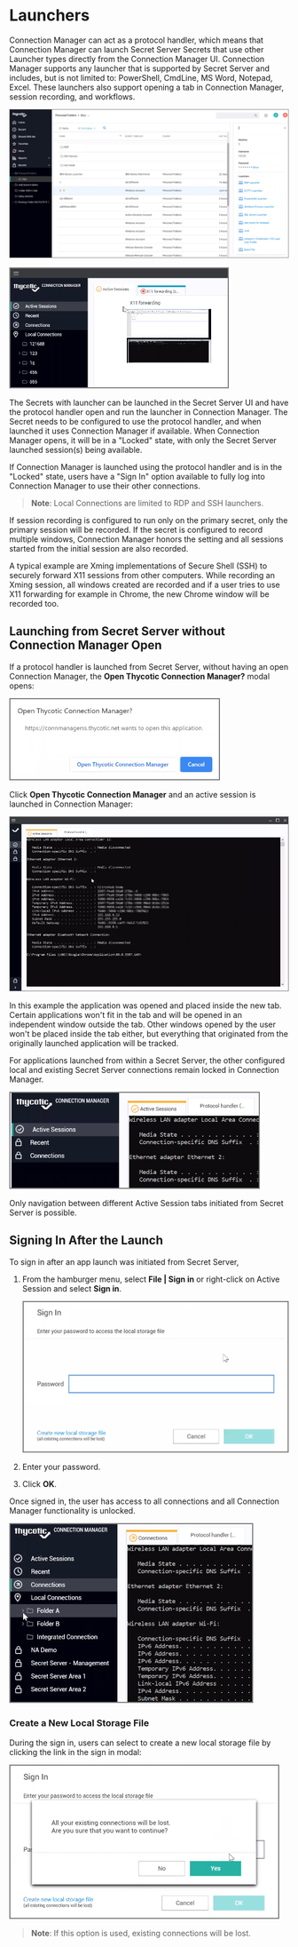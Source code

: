 [title]: # (Launchers)
[tags]: # (session recording)
[priority]: # (450)
# Launchers

Connection Manager can act as a protocol handler, which means that Connection Manager can launch Secret Server Secrets that use other Launcher types directly from the Connection Manager UI. Connection Manager supports any launcher that is supported by Secret Server and includes, but is not limited to: PowerShell, CmdLine, MS Word, Notepad, Excel. These launchers also support opening a tab in Connection Manager, session recording, and workflows.

![launcher list](images/launcher-list.png "Launcher list showing in Connection Manager")

![session](images/session.png "Open launcher thumbnail and session recording indicator")

The Secrets with launcher can be launched in the Secret Server UI and have the protocol handler open and run the launcher in Connection Manager. The Secret needs to be configured to use the protocol handler, and when launched it uses Connection Manager if available. When Connection Manager opens, it will be in a "Locked" state, with only the Secret Server launched session(s) being available.

If Connection Manager is launched using the protocol handler and is in the "Locked" state, users have a "Sign In" option available to fully log into Connection Manager to use their other connections.

>**Note**: Local Connections are limited to RDP and SSH launchers.

If session recording is configured to run only on the primary secret, only the primary session will be recorded. If the secret is configured to record multiple windows, Connection Manager honors the setting and all sessions started from the initial session are also recorded.

A typical example are Xming implementations of Secure Shell (SSH) to securely forward X11 sessions from other computers. While recording an Xming session, all windows created are recorded and if a user tries to use X11 forwarding for example in Chrome, the new Chrome window will be recorded too.

## Launching from Secret Server without Connection Manager Open

If a protocol handler is launched from Secret Server, without having an open Connection Manager, the __Open Thycotic Connection Manager?__ modal opens:

![open cm](images/open-cm.png "Open Thycotic Connection Manager?")

Click __Open Thycotic Connection Manager__ and an active session is launched in Connection Manager:

![cmd open](images/cmd-open.png "Opened command prompt session")

In this example the application was opened and placed inside the new tab. Certain applications won't fit in the tab and will be opened in an independent window outside the tab. Other windows opened by the user won't be placed inside the tab either, but everything that originated from the originally launched application will be tracked.

For applications launched from within a Secret Server, the other configured local and existing Secret Server connections remain locked in Connection Manager.

![locked](images/locked.png "Other Connection Manager functionality locked when launched/open from Secret Server")

Only navigation between different Active Session tabs initiated from Secret Server is possible.

## Signing In After the Launch

To sign in after an app launch was initiated from Secret Server,

1. From the hamburger menu, select __File | Sign in__ or right-click on Active Session and select __Sign in__.

   ![sign in](images/sign-in.png "Sign in modal for password")
1. Enter your password.
1. Click __OK__.

Once signed in, the user has access to all connections and all Connection Manager functionality is unlocked.

![signed in](images/signed-in.png "Signed in with unlocked Connection Manager")

### Create a New Local Storage File

During the sign in, users can select to create a new local storage file by clicking the link in the sign in modal:

![create local storage file](images/create-local-storage-file.png "Creating a local storage file during sign-in")

>**Note**: If this option is used, existing connections will be lost.
